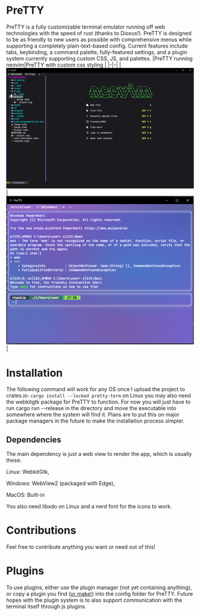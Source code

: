 # PreTTY
PreTTY is a fully customizable terminal emulator running off web technologies with the speed of rust (thanks to Dioxus!). PreTTY is designed to be as friendly to new users as possible with comprehensive menus while supporting a completely plain-text-based config. Current features include tabs, keybinding, a command palette, fully-featured settings, and a plugin system currently supporting custom CSS, JS, and palettes. 
|PreTTY running neovim|PreTTY with custom css styling |
|-|-|
|![Default Styling](./example.png)|![Styled Example](./image.png)|

# Installation 
The following command will work for any OS once I upload the project to crates.io:
`cargo install --locked pretty-term`
on Linux you may also need the webkitgtk package for PreTTY to function.
For now you will just have to run cargo run --release in the directory and move the executable into somewhere where the system will find it.
Plans are to put this on major package managers in the future to make the installation process simpler.

## Dependencies 
The main dependency is just a web view to render the app, which is usually these:

Linux: WebkitGtk,

Windows: WebView2 (packaged with Edge),

MacOS: Built-in

You also need libxdo on Linux and a nerd font for the icons to work.

# Contributions
Feel free to contribute anything you want or need out of this! 

# Plugins
To use plugins, either use the plugin manager (not yet containing anything), or copy a plugin you find ([or make!](https://github.com/rhaskia/PreTTYExamplePlugin)) into the config folder for PreTTY.
Future hopes with the plugin system is to also support communication with the terminal itself through js plugins.
